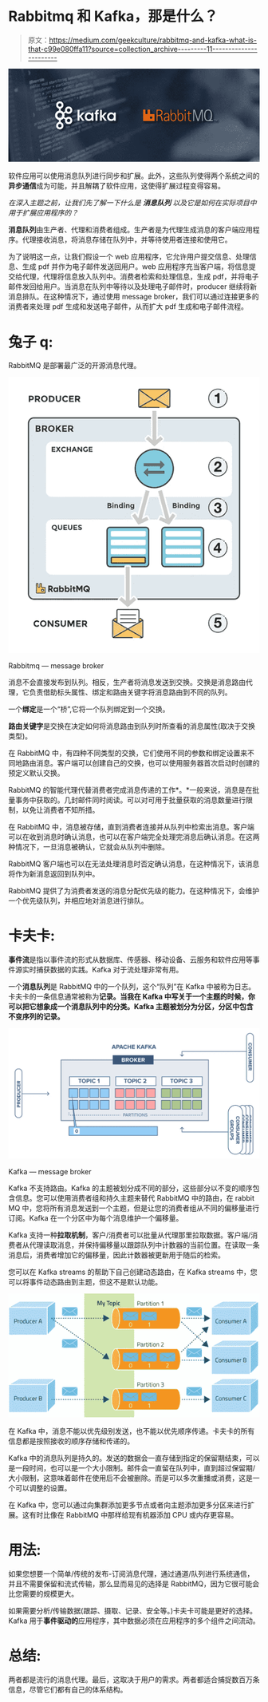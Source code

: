 # Rabbitmq 和 Kafka，那是什么？

> 原文：<https://medium.com/geekculture/rabbitmq-and-kafka-what-is-that-c99e080ffa11?source=collection_archive---------11----------------------->

![](img/40ec13a534b0c19223df11c64bebcc99.png)

软件应用可以使用消息队列进行同步和扩展。此外，这些队列使得两个系统之间的**异步通信**成为可能，并且解耦了软件应用，这使得扩展过程变得容易。

*在深入主题之前，让我们先了解一下什么是* ***消息队列*** *以及它是如何在实际项目中用于扩展应用程序的？*

**消息队列**由生产者、代理和消费者组成。生产者是为代理生成消息的客户端应用程序。代理接收消息，将消息存储在队列中，并等待使用者连接和使用它。

为了说明这一点，让我们假设一个 web 应用程序，它允许用户提交信息、处理信息、生成 pdf 并作为电子邮件发送回用户。web 应用程序充当客户端，将信息提交给代理，代理将信息放入队列中。消费者检索和处理信息，生成 pdf，并将电子邮件发回给用户。当消息在队列中等待以及处理电子邮件时，producer 继续将新消息排队。在这种情况下，通过使用 message broker，我们可以通过连接更多的消费者来处理 pdf 生成和发送电子邮件，从而扩大 pdf 生成和电子邮件流程。

# 兔子 q:

RabbitMQ 是部署最广泛的开源消息代理。

![](img/069367450a501b5f6f6de9cee1b3a74e.png)

Rabbitmq — message broker

消息不会直接发布到队列。相反，生产者将消息发送到交换。交换是消息路由代理，它负责借助标头属性、绑定和路由关键字将消息路由到不同的队列。

一个**绑定**是一个“桥”,它将一个队列绑定到一个交换。

**路由关键字**是交换在决定如何将消息路由到队列时所查看的消息属性(取决于交换类型)。

在 RabbitMQ 中，有四种不同类型的交换，它们使用不同的参数和绑定设置来不同地路由消息。客户端可以创建自己的交换，也可以使用服务器首次启动时创建的预定义默认交换。

RabbitMQ 的智能代理代替消费者完成消息传递的工作*。*一般来说，消息是在批量事务中获取的。几封邮件同时阅读。可以对可用于批量获取的消息数量进行限制，以免让消费者不知所措。

在 RabbitMQ 中，消息被存储，直到消费者连接并从队列中检索出消息。客户端可以在收到消息时确认消息，也可以在客户端完全处理完消息后确认消息。在这两种情况下，一旦消息被确认，它就会从队列中删除。

RabbitMQ 客户端也可以在无法处理消息时否定确认消息，在这种情况下，该消息将作为新消息返回到队列中。

RabbitMQ 提供了为消费者发送的消息分配优先级的能力。在这种情况下，会维护一个优先级队列，并相应地对消息进行排队。

# 卡夫卡:

**事件流**是指以事件流的形式从数据库、传感器、移动设备、云服务和软件应用等事件源实时捕获数据的实践。Kafka 对于流处理非常有用。

一个**消息队列**是 RabbitMQ 中的一个队列，这个“队列”在 Kafka 中被称为日志。卡夫卡的一条信息通常被称为**记录。当我在 Kafka 中写关于一个主题的时候，你可以把它想象成一个消息队列中的分类。Kafka 主题被划分为分区，分区中包含不变序列的记录。**

![](img/adc5193b301eb927c5e319e51025cb41.png)

Kafka — message broker

Kafka 不支持路由。Kafka 的主题被划分成不同的部分，这些部分以不变的顺序包含信息。您可以使用消费者组和持久主题来替代 RabbitMQ 中的路由，在 rabbit MQ 中，您将所有消息发送到一个主题，但是让您的消费者组从不同的偏移量进行订阅。Kafka 在一个分区中为每个消息维护一个偏移量。

Kafka 支持一种**拉取机制**，客户/消费者可以批量从代理那里拉取数据。客户端/消费者从代理读取消息，并保持偏移量以跟踪队列中计数器的当前位置。在读取一条消息后，消费者增加它的偏移量，因此计数器被更新用于随后的检索。

您可以在 Kafka streams 的帮助下自己创建动态路由，在 Kafka streams 中，您可以将事件动态路由到主题，但这不是默认功能。

![](img/c5d920280afacbd5f323489507a85289.png)

在 Kafka 中，消息不能以优先级别发送，也不能以优先顺序传递。卡夫卡的所有信息都是按照接收的顺序存储和传递的。

Kafka 中的消息队列是持久的。发送的数据会一直存储到指定的保留期结束，可以是一段时间，也可以是一个大小限制。邮件会一直留在队列中，直到超过保留期/大小限制，这意味着邮件在使用后不会被删除。而是可以多次重播或消费，这是一个可以调整的设置。

在 Kafka 中，您可以通过向集群添加更多节点或者向主题添加更多分区来进行扩展。这有时比像在 RabbitMQ 中那样给现有机器添加 CPU 或内存更容易。

# **用法:**

如果您想要一个简单/传统的发布-订阅消息代理，通过通道/队列进行系统通信，并且不需要保留和流式传输，那么显而易见的选择是 RabbitMQ，因为它很可能会比您需要的规模更大。

如果需要分析/传输数据(跟踪、摄取、记录、安全等。)卡夫卡可能是更好的选择。Kafka 用于**事件驱动的**应用程序，其中数据必须在应用程序的多个组件之间流动。

# **总结:**

两者都是流行的消息代理。最后，这取决于用户的需求。两者都适合捕捉数百万条信息，尽管它们都有自己的体系结构。